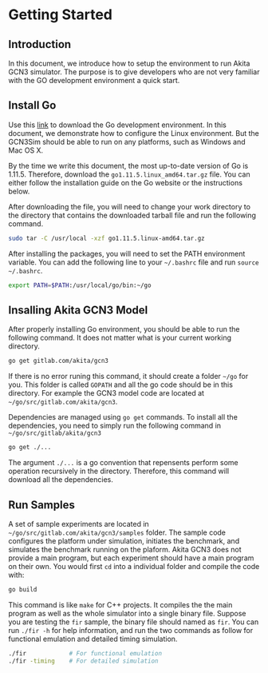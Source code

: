 # Getting Started

## Introduction

In this document, we introduce how to setup the environment to run Akita GCN3 simulator. The purpose is to give developers who are not very familiar with the GO development environment a quick start.

## Install Go

Use this [link](https://golang.org/dl/) to download the Go development environment. In this document, we demonstrate how to configure the Linux environment. But the GCN3Sim should be able to run on any platforms, such as Windows and Mac OS X.

By the time we write this document, the most up-to-date version of Go is 1.11.5. Therefore, download the `go1.11.5.linux_amd64.tar.gz` file. You can either follow the installation guide on the Go website or the instructions below.

After downloading the file, you will need to change your work directory to the directory that contains the downloaded tarball file and run the following command.

```bash
sudo tar -C /usr/local -xzf go1.11.5.linux-amd64.tar.gz
```

After installing the packages, you will need to set the PATH environment variable. You can add the following line to your `~/.bashrc` file and run `source ~/.bashrc`.

```bash
export PATH=$PATH:/usr/local/go/bin:~/go
```

## Insalling Akita GCN3 Model

After properly installing Go environment, you should be able to run the following command. It does not matter what is your current working directory.

```bash
go get gitlab.com/akita/gcn3
```

If there is no error runing this command, it should create a folder `~/go` for you. This folder is called `GOPATH` and all the go code should be in this directory. For example the GCN3 model code are located at `~/go/src/gitlab.com/akita/gcn3`.

Dependencies are managed using `go get` commands. To install all the
dependencies, you need to simply run the following command in
`~/go/src/gitlab/akita/gcn3`

```bash
go get ./...
```

The argument `./...` is a go convention that repensents perform some operation recursively in the directory. Therefore, this command will download all the dependencies.

## Run Samples

A set of sample experiments are located in `~/go/src/gitlab.com/akita/gcn3/samples` folder. The sample code configures the platform under simulation, initiates the benchmark, and simulates the benchmark running on the plaform. Akita GCN3 does not provide a main program, but each experiment should have a main program on their own. You would first `cd` into a individual folder and compile the code with:

```bash
go build
```

This command is like `make` for C++ projects. It compiles the the main program as well as the whole simulator into a single binary file. Suppose you are testing the `fir` sample, the binary file should named as `fir`. You can run `./fir -h` for help information, and run the two commands as follow for functional emulation and detailed timing simulation.

```bash
./fir            # For functional emulation
./fir -timing    # For detailed simulation
```
